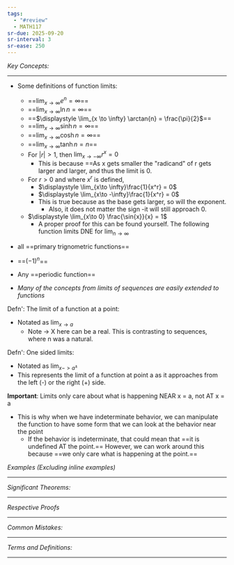 ```yaml
---
tags:
  - "#review"
  - MATH117
sr-due: 2025-09-20
sr-interval: 3
sr-ease: 250
---
```

*Key Concepts:*
___
- Some definitions of function limits:
	- ==$\displaystyle \lim_{x \to \infty} e^n = \infty$==
	- ==$\displaystyle \lim_{x \to \infty} \ln{n} = \infty$==
	- ==$\displaystyle \lim_{x \to \infty} \arctan{n} = \frac{\pi}{2}$==
	- ==$\displaystyle \lim_{x \to \infty} \sinh{n} = \infty$==
	- ==$\displaystyle \lim_{x \to \infty} \cosh{n} = \infty$==
	- ==$\displaystyle \lim_{x \to \infty} \tanh{n} = n$==
	- For $|r| > 1$, then $\displaystyle \lim_{x \to -\infty}r^x = 0$
		- This is because ==As x gets smaller the "radicand" of r gets larger and larger, and thus the limit is 0.
	- For $r > 0$ and where $x^r$ is defined,
		- $\displaystyle \lim_{x\to \infty}\frac{1}{x^r} = 0$
		- $\displaystyle \lim_{x\to -\infty}\frac{1}{x^r} = 0$
		- This is true because as the base gets larger, so will the exponent.
			- Also, it does not matter the sign -it will still approach 0.
	- $\displaystyle \lim_{x\to 0} \frac{\sin{x}}{x} = 1$
		- A proper proof for this can be found yourself.
The following function limits DNE for $\displaystyle \lim_{n\to \infty}$
- all ==primary trignometric functions==
- ==$(-1)^n$==
- Any ==periodic function== <!--SR:!2000-01-01,1,250!2000-01-01,1,250!2000-01-01,1,250!2000-01-01,1,250!2000-01-01,1,250!2000-01-01,1,250!2025-10-20,1,230!2000-01-01,1,250!2000-01-01,1,250-->

- *Many of the concepts from limits of sequences are easily extended to functions*

Defn': The limit of a function at a point: 
- Notated as $\displaystyle \lim_{x\to a}$ 
	- Note -> X here can be a real. This is contrasting to sequences, where n was a natural. 

Defn': One sided limits:
- Notated as $\displaystyle \lim_{x->a^{\pm}}$
- This represents the limit of a function at point a as it approaches from the left (-) or the right (+) side.

**Important**: Limits only care about what is happening NEAR x = a, not AT x = a
- This is why when we have indeterminate behavior, we can manipulate the function to have some form that we can look at the behavior near the point 
	- If the behavior is indeterminate, that could mean that ==it is undefined AT the point.== However, we can work around this because ==we only care what is happening at the point.==
	
*Examples (Excluding inline examples)* 
___

*Significant Theorems:*
___

*Respective Proofs*
___

*Common Mistakes:*
___

*Terms and Definitions:*
___

